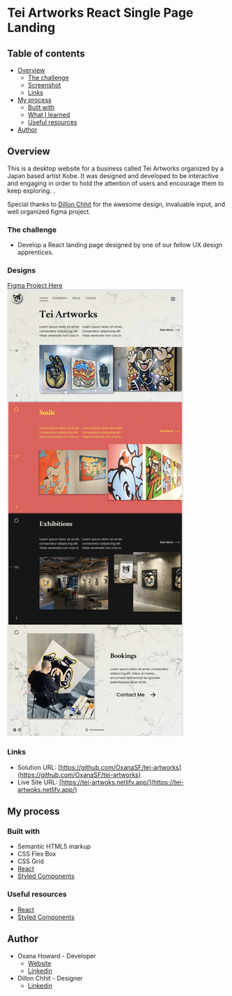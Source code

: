 # Tei Artworks React Single Page Landing

## Table of contents

- [Overview](#overview)
  - [The challenge](#the-challenge)
  - [Screenshot](#screenshot)
  - [Links](#links)
- [My process](#my-process)
  - [Built with](#built-with)
  - [What I learned](#what-i-learned)
  - [Useful resources](#useful-resources)
- [Author](#author)

## Overview

This is a desktop website for a business called Tei Artworks organized by a Japan based artist Kobe. It was designed and developed to be interactive and engaging in order to hold the attention of users and encourage them to keep exploring. .

Special thanks to [Dillon Chhit](https://www.linkedin.com/in/dillon-chhit-8b0328222/) for the awesome design, invaluable input, and well organized figma project.

### The challenge

- Develop a React landing page designed by one of our fellow UX design apprentices.

### Designs

[Figma Project Here](https://www.figma.com/proto/sSHw35ZtGJ4dqzow2skAkk/Artist-Project?node-id=2%3A371&scaling=scale-down-width&page-id=0%3A1&starting-point-node-id=2%3A371)
![Final Artifact](./designs/Tei_Artwork_design.png)



### Links

- Solution URL: [https://github.com/OxanaSF/tei-artworks](https://github.com/OxanaSF/tei-artworks)
- Live Site URL: [https://tei-artwoks.netlify.app/](https://tei-artwoks.netlify.app/)

## My process

### Built with

- Semantic HTML5 markup
- CSS Flex Box
- CSS Grid
- [React](https://reactjs.org/)
- [Styled Components](https://styled-components.com/)



### Useful resources

- [React](https://reactjs.org/)
- [Styled Components](https://styled-components.com/)

## Author

- Oxana Howard - Developer
  - [Website](https://github.com/OxanaSF)
  - [Linkedin](https://www.linkedin.com/in/oxana-howard/)
- Dillon Chhit - Designer
  - [Linkedin](https://www.linkedin.com/in/dillon-chhit-8b0328222/)





